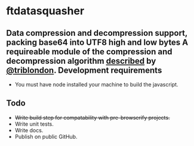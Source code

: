 ftdatasquasher
==============

Data compression and decompression support, packing base64 into UTF8 high and low bytes A requireable module of the compression and decompression algorithm [described](http://labs.ft.com/2012/06/text-re-encoding-for-optimising-storage-capacity-in-the-browser/) by [@triblondon](http://www.twitter.com/triblondon).
Development requirements
------------------------

- You must have node installed your machine to build the javascript.

Todo
----

- ~~Write build step for compatability with pre-browserify projects.~~
- Write unit tests.
- Write docs.
- Publish on public GitHub.
